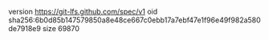 version https://git-lfs.github.com/spec/v1
oid sha256:6b0d85b147579850a8e48ce667c0ebb17a7ebf47e1f96e49f982a580de7918e9
size 69870
